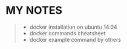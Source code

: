 # MY NOTES
> - docker installation on ubuntu 14.04
> - docker commands cheatsheet
> - docker example command by others
